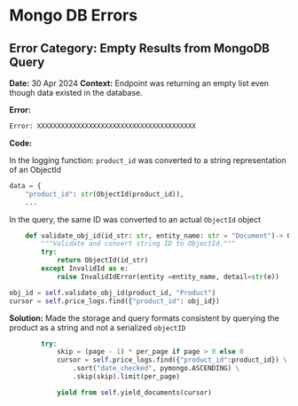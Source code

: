 # Mongo DB Errors

###
## Error Category: Empty Results from MongoDB Query

**Date:** 30 Apr 2024
**Context:**  Endpoint was returning an empty list even though data existed in the database.

**Error:**
```python
Error: XXXXXXXXXXXXXXXXXXXXXXXXXXXXXXXXXXXXXXXX
```

**Code:**

In the logging function: ```product_id``` was converted to a string representation of an ObjectId


```python
data = {
    "product_id": str(ObjectId(product_id)),
    ...
```

In the query, the same ID was converted to an actual ```ObjectId``` object

```python
    def validate_obj_id(id_str: str, entity_name: str = "Document")-> ObjectId:
        """Validate and convert string ID to ObjectId."""
        try:
            return ObjectId(id_str)
        except InvalidId as e:
            raise InvalidIdError(entity =entity_name, detail=str(e))
```

```python
obj_id = self.validate_obj_id(product_id, "Product")
cursor = self.price_logs.find({"product_id": obj_id})
```


**Solution:**
Made the storage and query formats consistent by querying the product as a string and not a serialized ```objectID```

```python
        try:
            skip = (page - 1) * per_page if page > 0 else 0
            cursor = self.price_logs.find({"product_id":product_id}) \
                .sort("date_checked", pymongo.ASCENDING) \
                .skip(skip).limit(per_page)

            yield from self.yield_documents(cursor)
```

 
